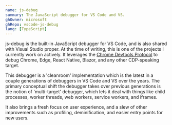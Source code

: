 ```yaml
---
name: js-debug
summary: The JavaScript debugger for VS Code and VS.
ghOwner: microsoft
ghRepo: vscode-js-debug
lang: [TypeScript]
---
```


js-debug is the built-in JavaScript debugger for VS Code, and is also shared with Visual Studio proper. At the time of writing, this is one of the projects I currently work on actively. It leverages the [Chrome Devtools Protocol](https://chromedevtools.github.io/devtools-protocol/) to debug Chrome, Edge, React Native, Blazor, and any other CDP-speaking target.

This debugger is a 'cleanroom' implementation which is the latest in a couple generations of debuggers in VS Code and VS over the years. The primary conceptual shift the debugger takes over previous generations is the notion of 'multi-target' debugger, which lets it deal with things like child processes, worker threads, web workers, service workers, and iframes.

It also brings a fresh focus on user experience, and a slew of other improvements such as profiling, deminification, and easier entry points for new users.
